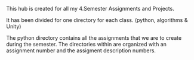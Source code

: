 This hub is created for all my 4.Semester Assignments and Projects.

It has been divided for one directory for each class. (python, algorithms & Unity)

The python directory contains all the assignments that we are to create during the semester.
The directories within are organized with an assignment number and the assigment description numbers.


